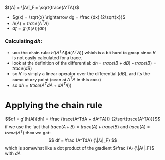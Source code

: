 $f(A) = \|A\|_F = \sqrt{trace(A^TA)}$ 

- $g(x) = \sqrt{x} \rightarrow dg = \frac {dx} {2\sqrt{x}}$    
- $h(A) = trace(A^TA)$
- $df = g'(h(A))[dh]$
### Calculating $dh$:
- use the chain rule: $h'(A^TA)[d(A^TA)]$ which is a bit hard to grasp since $h'$ is not easily calculated for a trace.
- look at the definition of the differential: $dh = trace(B + dB) - trace(B) = trace(dB)$ 
- so $h'$ is simply a linear operator over the differential ($dB$), and its the same at any point (even at $A^TA$ in this case)
- so $dh = trace(A^TdA + dA^TA))$ 

# Applying the chain rule
$$df = g'(h(A))[dh] = \frac {trace(A^TdA + dA^TA))} {2\sqrt{trace(A^TA)}}$$
if we use the fact that $trace(A + B) = trace(A) + trace(B)$ and $trace(A) = trace(A^T)$ then we get:
$$
df = \frac {A^TdA} {\|A\|_F}
$$
which is somewhat like a dot product of the gradient $\frac {A} {\|A\|_F}$ with $dA$

